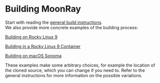 # Building MoonRay

Start with reading the [general build instructions](general_build.md).  
We also provide more concrete examples of the building process:

[Building on Rocky Linux 9](Rocky9/rocky9_build.md)

[Building in a Rocky Linux 9 Container](Rocky9/rocky9_container_build.md)

[Building on macOS Sonoma](macOS/macOS_build.md)

These examples make some arbitrary choices, for example the location of the cloned source, which you can change if you need to. Refer to the general instructions for more information on the possible variations.


